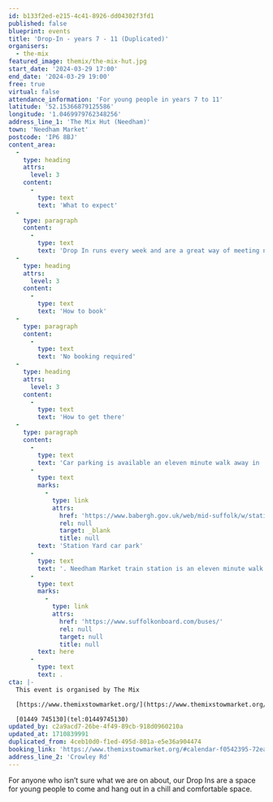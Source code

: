 ```yaml
---
id: b133f2ed-e215-4c41-8926-dd04302f3fd1
published: false
blueprint: events
title: 'Drop-In - years 7 - 11 (Duplicated)'
organisers:
  - the-mix
featured_image: themix/the-mix-hut.jpg
start_date: '2024-03-29 17:00'
end_date: '2024-03-29 19:00'
free: true
virtual: false
attendance_information: 'For young people in years 7 to 11'
latitude: '52.15366879125586'
longitude: '1.0469979762348256'
address_line_1: 'The Mix Hut (Needham)'
town: 'Needham Market'
postcode: 'IP6 8BJ'
content_area:
  -
    type: heading
    attrs:
      level: 3
    content:
      -
        type: text
        text: 'What to expect'
  -
    type: paragraph
    content:
      -
        type: text
        text: 'Drop In runs every week and are a great way of meeting new friends and finding new passions.'
  -
    type: heading
    attrs:
      level: 3
    content:
      -
        type: text
        text: 'How to book'
  -
    type: paragraph
    content:
      -
        type: text
        text: 'No booking required'
  -
    type: heading
    attrs:
      level: 3
    content:
      -
        type: text
        text: 'How to get there'
  -
    type: paragraph
    content:
      -
        type: text
        text: 'Car parking is available an eleven minute walk away in '
      -
        type: text
        marks:
          -
            type: link
            attrs:
              href: 'https://www.babergh.gov.uk/web/mid-suffolk/w/station-yard-car-park'
              rel: null
              target: _blank
              title: null
        text: 'Station Yard car park'
      -
        type: text
        text: '. Needham Market train station is an eleven minute walk away. The nearest bus stop is one minute walk away, see the latest bus timetables '
      -
        type: text
        marks:
          -
            type: link
            attrs:
              href: 'https://www.suffolkonboard.com/buses/'
              rel: null
              target: null
              title: null
        text: here
      -
        type: text
        text: .
cta: |-
  This event is organised by The Mix

  [https://www.themixstowmarket.org/](https://www.themixstowmarket.org/) 

  [01449 745130](tel:01449745130)
updated_by: c2a9acd7-26be-4f49-89cb-918d0960210a
updated_at: 1710839991
duplicated_from: 4ceb10d0-f1ed-495d-801a-e5e36a904474
booking_link: 'https://www.themixstowmarket.org/#calendar-f0542395-72ea-4bf6-8c39-c82dfc414127-event-le8ph11b-1710522000-1711731600'
address_line_2: 'Crowley Rd'
---
```

For anyone who isn’t sure what we are on about, our Drop Ins are a space for young people to come and hang out in a chill and comfortable space.